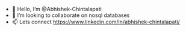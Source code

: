 - 👋 Hello, I’m @Abhishek-Chintalapati
- 💞️ I’m looking to collaborate on nosql databases 
- 📫 Lets connect https://www.linkedin.com/in/abhishek-chintalapati/ 

<!---
Abhishek-Chintalapati/Abhishek-Chintalapati is a ✨ special ✨ repository because its `README.md` (this file) appears on your GitHub profile.
You can click the Preview link to take a look at your changes.
--->
